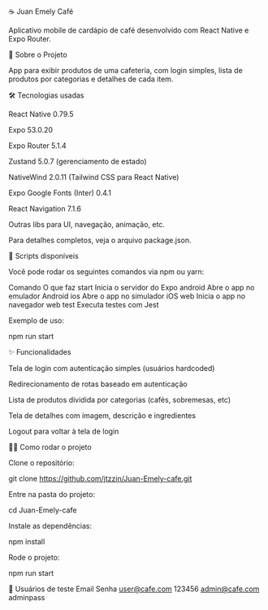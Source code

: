 ☕ Juan Emely Café

Aplicativo mobile de cardápio de café desenvolvido com React Native e Expo Router.

📖 Sobre o Projeto

App para exibir produtos de uma cafeteria, com login simples, lista de produtos por categorias e detalhes de cada item.

🛠️ Tecnologias usadas

React Native 0.79.5

Expo 53.0.20

Expo Router 5.1.4

Zustand 5.0.7 (gerenciamento de estado)

NativeWind 2.0.11 (Tailwind CSS para React Native)

Expo Google Fonts (Inter) 0.4.1

React Navigation 7.1.6

Outras libs para UI, navegação, animação, etc.

Para detalhes completos, veja o arquivo package.json.

🚀 Scripts disponíveis

Você pode rodar os seguintes comandos via npm ou yarn:

Comando	O que faz
start	Inicia o servidor do Expo
android	Abre o app no emulador Android
ios	Abre o app no simulador iOS
web	Inicia o app no navegador web
test	Executa testes com Jest

Exemplo de uso:

npm run start

✨ Funcionalidades

Tela de login com autenticação simples (usuários hardcoded)

Redirecionamento de rotas baseado em autenticação

Lista de produtos dividida por categorias (cafés, sobremesas, etc)

Tela de detalhes com imagem, descrição e ingredientes

Logout para voltar à tela de login

🏃‍♂️ Como rodar o projeto

Clone o repositório:

git clone https://github.com/jtzzin/Juan-Emely-cafe.git


Entre na pasta do projeto:

cd Juan-Emely-cafe


Instale as dependências:

npm install


Rode o projeto:

npm run start

👥 Usuários de teste
Email	Senha
user@cafe.com
	123456
admin@cafe.com
	adminpass